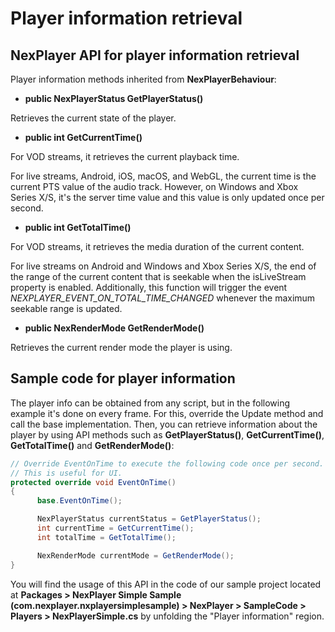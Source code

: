 # Player information retrieval

## NexPlayer  API for player information retrieval

Player information methods inherited from **NexPlayerBehaviour**:

- **public NexPlayerStatus GetPlayerStatus()**

 Retrieves the current state of the player.
      
- **public int GetCurrentTime()**
      
 For VOD streams, it retrieves the current playback time. 
      
 For live streams, Android, iOS, macOS, and WebGL, the current time is the current PTS value of the audio track. However, on Windows and Xbox Series X/S, it's the server time value and this value is only updated once per second.

- **public int GetTotalTime()**
      
 For VOD streams, it retrieves the media duration of the current content. 
      
 For live streams on Android and Windows and Xbox Series X/S, the end of the range of the current content that is seekable when the isLiveStream property is enabled. Additionally, this function will trigger the event *NEXPLAYER_EVENT_ON_TOTAL_TIME_CHANGED* whenever the maximum seekable range is updated.

- **public NexRenderMode GetRenderMode()**
      
 Retrieves the current render mode the player is using.


## Sample code for player information

The player info can be obtained from any script, but in the following example it's done on every frame. For this, override the Update method and call the base implementation. Then, you can retrieve information about the player by using API methods such as **GetPlayerStatus()**, **GetCurrentTime()**, **GetTotalTime()** and **GetRenderMode()**:

```csharp
// Override EventOnTime to execute the following code once per second.
// This is useful for UI.
protected override void EventOnTime()
{
      base.EventOnTime();

      NexPlayerStatus currentStatus = GetPlayerStatus();
      int currentTime = GetCurrentTime();
      int totalTime = GetTotalTime();

      NexRenderMode currentMode = GetRenderMode();
}
```

You will find the usage of this API in the code of our sample project located at **Packages > NexPlayer  Simple Sample (com.nexplayer.nxplayersimplesample) > NexPlayer > SampleCode > Players > NexPlayerSimple.cs** by unfolding the "Player information" region.